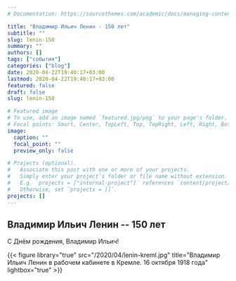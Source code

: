 ```yaml
---
# Documentation: https://sourcethemes.com/academic/docs/managing-content/

title: "Владимир Ильич Ленин - 150 лет"
subtitle: ""
slug: lenin-150
summary: ""
authors: []
tags: ["события"]
categories: ["blog"]
date: 2020-04-22T19:40:17+03:00
lastmod: 2020-04-22T19:40:17+03:00
featured: false
draft: false
slug: lenin-150

# Featured image
# To use, add an image named `featured.jpg/png` to your page's folder.
# Focal points: Smart, Center, TopLeft, Top, TopRight, Left, Right, BottomLeft, Bottom, BottomRight.
image:
  caption: ""
  focal_point: ""
  preview_only: false

# Projects (optional).
#   Associate this post with one or more of your projects.
#   Simply enter your project's folder or file name without extension.
#   E.g. `projects = ["internal-project"]` references `content/project/deep-learning/index.md`.
#   Otherwise, set `projects = []`.
projects: []
---
```


## Владимир Ильич Ленин -- 150 лет

С Днём рождения, Владимир Ильич!

{{< figure library="true" src="/2020/04/lenin-kreml.jpg" title="Владимир Ильич Ленин в рабочем кабинете в Кремле. 16 октября 1918 года" lightbox="true" >}}

<!--more-->
